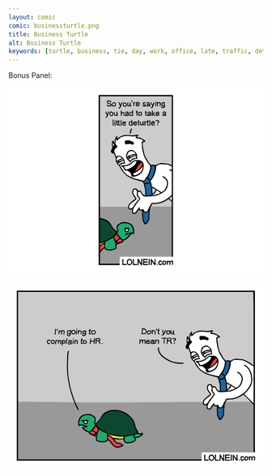 ```yaml
---
layout: comic
comic: businessturtle.png
title: Business Turtle
alt: Business Turtle
keywords: [turtle, business, tie, day, work, office, late, traffic, detour, deturtle, time, management, skills]
---
```


Bonus Panel:

![Business Turtle Bonus Panel](/images/businessturtle_bonus.png)

![Business Turtle Bonus Panel 2](/images/businessturtle_bonus2.png)
